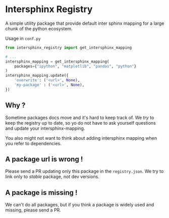 # Intersphinx Registry

A simple utility package that provide default inter sphinx mapping for a large chunk of the python ecosystem.

Usage in `conf.py`

```python
from intersphinx_registry import get_intersphinx_mapping

# ...
intersphinx_mapping = get_intersphinx_mapping(
    packages={"ipython", "matplotlib", "pandas", "python"}
)
intersphinx_mapping.update({
    'overwrite': ('<url>', None),
    'my-package' : ('<url>', None),
})
```


## Why ?

Sometime packages docs move and it's hard to keep track of. We _try_ to keep the
registry up to date, so yo do not have to ask yourself questions and update your
intersphinx-mapping.

You also might not want to think about adding intersphinx mapping when you refer
to dependencies.

## A package url is wrong !

Please send a PR updating only this package in the `registry.json`. We try to
link only to _stable_ package, not dev versions.

## A package is missing !

We can't do all packages, but if you think a package is widely used and missing,
please send a PR.
